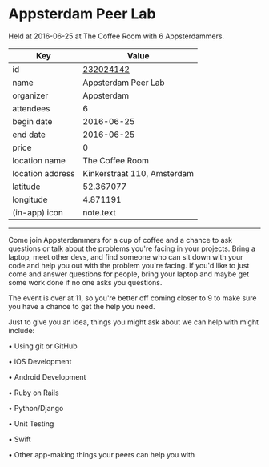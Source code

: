 # Appsterdam Peer Lab
Held at 2016-06-25 at The Coffee Room with 6 Appsterdammers.
        
|Key|Value
|---|---|
|id|[232024142](https://www.meetup.com/appsterdam/events/232024142/)|
|name|Appsterdam Peer Lab|
|organizer|Appsterdam|
|attendees|6|
|begin date|2016-06-25|
|end date|2016-06-25|
|price|0|
|location name|The Coffee Room|
|location address|Kinkerstraat 110, Amsterdam|
|latitude|52.367077|
|longitude|4.871191|
|(in-app) icon|note.text|

---

Come join Appsterdammers for a cup of coffee and a chance to ask questions or talk about the problems you're facing in your projects. Bring a laptop, meet other devs, and find someone who can sit down with your code and help you out with the problem you're facing. If you'd like to just come and answer questions for people, bring your laptop and maybe get some work done if no one asks you questions.

The event is over at 11, so you're better off coming closer to 9 to make sure you have a chance to get the help you need.

Just to give you an idea, things you might ask about we can help with might include:

• Using git or GitHub

• iOS Development

• Android Development

• Ruby on Rails

• Python/Django

• Unit Testing

• Swift

• Other app-making things your peers can help you with


